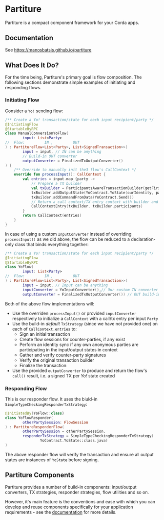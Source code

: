 # Partiture

Partiture is a compact component framework for your Corda apps.

## Documentation

See https://manosbatsis.github.io/partiture


## What Does It Do?

For the time being, Partiture's primary goal is flow composition. 
The following sections demonstrate simple examples of initiating and 
responding flows.

### Initiating Flow 

Consider a `Yo!` sending flow:

```kotlin
/** Create a Yo! transaction/state for each input recipient/party */
@InitiatingFlow
@StartableByRPC
class ManualConversionYoFlow(
        input: List<Party>
//  Flow:         IN ,         OUT
) : PartitureFlow<List<Party>, List<SignedTransaction>>(
        input = input, // IN can be anything
        // Build-in OUT converter
        outputConverter = FinalizedTxOutputConverter()
) {
    /** Override to manually init the3 flow's CallContext */
    override fun processInput(): CallContext {
        val entries = input.map {party ->
            // Prepare a TX builder
            val txBuilder = ParticipantsAwareTransactionBuilder(getFirstNotary())
            txBuilder.addOutputState(YoContract.YoState(ourIdentity, party), YO_CONTRACT_ID)
            txBuilder.addCommandFromData(YoContract.Send())
            // Return a call context/TX entry context with builder and participants
            CallContextEntry(txBuilder, txBuilder.participants)
        }
        return CallContext(entries)
    }
}
```

In case of using a custom `InputConverter` instead of overriding `processInput()` as we did above, 
the flow can be reduced to a declaration-only class that binds everything together:

```kotlin
/** Create a Yo! transaction/state for each input recipient/party */
@InitiatingFlow
@StartableByRPC
class YoFlow(
        input: List<Party>
//  Flow:         IN ,         OUT
) : PartitureFlow<List<Party>, List<SignedTransaction>>(
        input = input, // Input can be anything
        inputConverter = YoInputConverter(),// Our custom IN converter
        outputConverter = FinalizedTxOutputConverter()) // OUT build-in converter
```

Both of the above flow implementations will:
 
 - Use the overriden `processInput()` or provided `inputConverter` respectively to initialize a `CallContext` with a call/tx entry per input `Party`
 - Use the build-in _default_ `TxStrategy` (since we have not provided one) on each of `CallContext.entries` to:
	- Sign an initial transaction
	- Create flow sessions for counter-parties, if any exist
	- Perform an identity sync if any own anonymous parties are participating in the input/output states in context
	- Gather and verify counter-party signatures
	- Verify the original transaction builder
	- Finalize the transaction
- Use the provided `outputConverter` to produce and return the flow's `call()` result, i.e. a signed TX per _Yo!_ state created


### Responding Flow 

This is our responder flow. It uses the biuld-in  `SimpleTypeCheckingResponderTxStrategy`:

```kotlin
@InitiatedBy(YoFlow::class)
class YoFlowResponder(
        otherPartySession: FlowSession
) : PartitureResponderFlow(
        otherPartySession = otherPartySession,
        responderTxStrategy = SimpleTypeCheckingResponderTxStrategy(
                YoContract.YoState::class.java)
)
```
 
The above responder flow will verify the transaction 
and ensure all output states are instances of `YoState` before signing.

## Partiture Components

Partiture provides a number of build-in components: 
input/output converters, TX strategies, responder strategies, flow utilities 
and so on. 

However, it's main feature is the conventions and ease with which you can develop and 
reuse components specifically for your application requirements - see the 
[documentation](https://manosbatsis.github.io/partiture) for more details.

 
 